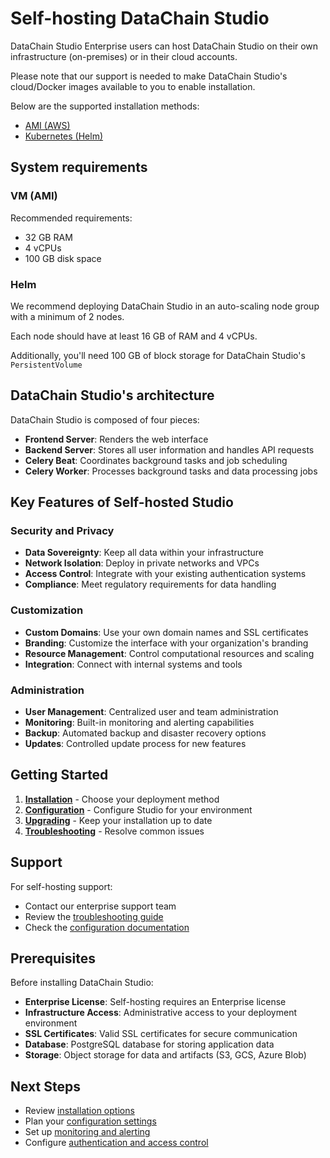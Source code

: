 # Self-hosting DataChain Studio

DataChain Studio Enterprise users can host DataChain Studio on their own infrastructure (on-premises) or in their cloud accounts.

Please note that our support is needed to make DataChain Studio's cloud/Docker images available to you to enable installation.

Below are the supported installation methods:

- [AMI (AWS)](installation/aws-ami.md)
- [Kubernetes (Helm)](installation/k8s-helm.md)

## System requirements

### VM (AMI)

Recommended requirements:

- 32 GB RAM
- 4 vCPUs
- 100 GB disk space

### Helm

We recommend deploying DataChain Studio in an auto-scaling node group with a minimum of 2 nodes.

Each node should have at least 16 GB of RAM and 4 vCPUs.

Additionally, you'll need 100 GB of block storage for DataChain Studio's `PersistentVolume`

## DataChain Studio's architecture

DataChain Studio is composed of four pieces:

- **Frontend Server**: Renders the web interface
- **Backend Server**: Stores all user information and handles API requests
- **Celery Beat**: Coordinates background tasks and job scheduling
- **Celery Worker**: Processes background tasks and data processing jobs

## Key Features of Self-hosted Studio

### Security and Privacy
- **Data Sovereignty**: Keep all data within your infrastructure
- **Network Isolation**: Deploy in private networks and VPCs
- **Access Control**: Integrate with your existing authentication systems
- **Compliance**: Meet regulatory requirements for data handling

### Customization
- **Custom Domains**: Use your own domain names and SSL certificates
- **Branding**: Customize the interface with your organization's branding
- **Resource Management**: Control computational resources and scaling
- **Integration**: Connect with internal systems and tools

### Administration
- **User Management**: Centralized user and team administration
- **Monitoring**: Built-in monitoring and alerting capabilities
- **Backup**: Automated backup and disaster recovery options
- **Updates**: Controlled update process for new features

## Getting Started

1. **[Installation](installation/index.md)** - Choose your deployment method
2. **[Configuration](configuration/index.md)** - Configure Studio for your environment
3. **[Upgrading](upgrading/index.md)** - Keep your installation up to date
4. **[Troubleshooting](troubleshooting/index.md)** - Resolve common issues

## Support

For self-hosting support:

- Contact our enterprise support team
- Review the [troubleshooting guide](troubleshooting/index.md)
- Check the [configuration documentation](configuration/index.md)

## Prerequisites

Before installing DataChain Studio:

- **Enterprise License**: Self-hosting requires an Enterprise license
- **Infrastructure Access**: Administrative access to your deployment environment
- **SSL Certificates**: Valid SSL certificates for secure communication
- **Database**: PostgreSQL database for storing application data
- **Storage**: Object storage for data and artifacts (S3, GCS, Azure Blob)

## Next Steps

- Review [installation options](installation/index.md)
- Plan your [configuration settings](configuration/index.md)  
- Set up [monitoring and alerting](troubleshooting/index.md)
- Configure [authentication and access control](configuration/index.md)